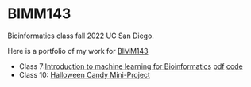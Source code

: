 # BIMM143
Bioinformatics class fall 2022 UC San Diego. 

Here is a portfolio of my work for [BIMM143](https://bioboot.github.io/bimm143_F22/)

- Class 7:[Introduction to machine learning for Bioinformatics](https://bioboot.github.io/bimm143_F22/class-material/lab7.html) [pdf](https://github.com/bgersh33/BIMM143/blob/main/Class07/Class07Assignment.pdf) [code](https://github.com/bgersh33/BIMM143/blob/main/Class07/Class07Assignment.qmd)
- Class 10: [Halloween Candy Mini-Project]()

